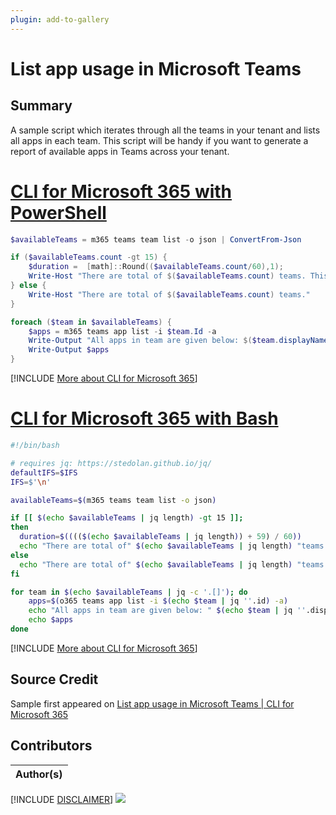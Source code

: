 ```yaml
---
plugin: add-to-gallery
---
```


# List app usage in Microsoft Teams

## Summary

A sample script which iterates through all the teams in your tenant and lists all apps in each team. This script will be handy if you want to generate a report of available apps in Teams across your tenant.
 
# [CLI for Microsoft 365 with PowerShell](#tab/cli-m365-ps)
```powershell
$availableTeams = m365 teams team list -o json | ConvertFrom-Json

if ($availableTeams.count -gt 15) {
    $duration =  [math]::Round(($availableTeams.count/60),1);
    Write-Host "There are total of $($availableTeams.count) teams. This probably will take around $duration minutes to finish."
} else {
    Write-Host "There are total of $($availableTeams.count) teams."
}

foreach ($team in $availableTeams) {
    $apps = m365 teams app list -i $team.Id -a    
    Write-Output "All apps in team are given below: $($team.displayName) $($team.id)"
    Write-Output $apps
}
```
[!INCLUDE [More about CLI for Microsoft 365](../../docfx/includes/MORE-CLIM365.md)]
 
# [CLI for Microsoft 365 with Bash](#tab/m365cli-bash)
```bash
#!/bin/bash

# requires jq: https://stedolan.github.io/jq/
defaultIFS=$IFS
IFS=$'\n'

availableTeams=$(m365 teams team list -o json)

if [[ $(echo $availableTeams | jq length) -gt 15 ]]; 
then
  duration=$(((($(echo $availableTeams | jq length)) + 59) / 60))
  echo "There are total of" $(echo $availableTeams | jq length) "teams. This probably will take around" $duration" minutes to finish."
else
  echo "There are total of" $(echo $availableTeams | jq length) "teams available"
fi

for team in $(echo $availableTeams | jq -c '.[]'); do
    apps=$(o365 teams app list -i $(echo $team | jq ''.id) -a)
    echo "All apps in team are given below: " $(echo $team | jq ''.displayName) " " $(echo $team | jq ''.id)
    echo $apps
done
```
[!INCLUDE [More about CLI for Microsoft 365](../../docfx/includes/MORE-CLIM365.md)]


## Source Credit

Sample first appeared on [List app usage in Microsoft Teams | CLI for Microsoft 365](https://pnp.github.io/cli-microsoft365/sample-scripts/teams/list-teams-app-usage/)

## Contributors

| Author(s) |
|-----------|



[!INCLUDE [DISCLAIMER](../../docfx/includes/DISCLAIMER.md)]
<img src="https://pnptelemetry.azurewebsites.net/script-samples/scripts/teams-list-teams-app-usage" aria-hidden="true" />
